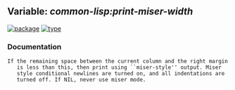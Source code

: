 ## Variable: ***common-lisp:*print-miser-width****
[![package](https://img.shields.io/badge/Package-COMMON--LISP-5f9ea0.svg?style=social&colorA=999999)](../) [![type](https://img.shields.io/badge/Type-Variable-5f9ea0.svg?style=social&colorA=999999)](../#variable) 
### Documentation
```
If the remaining space between the current column and the right margin
   is less than this, then print using ``miser-style'' output. Miser
   style conditional newlines are turned on, and all indentations are
   turned off. If NIL, never use miser mode.
```
